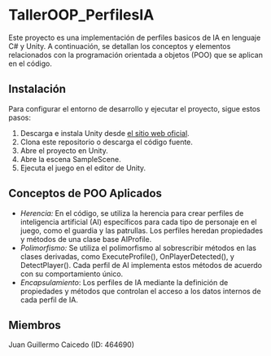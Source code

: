 # TallerOOP_PerfilesIA
Este proyecto es una implementación de perfiles basicos de IA en lenguaje C# y Unity. A continuación, se detallan los conceptos y elementos relacionados con la programación orientada a objetos (POO) que se aplican en el código.

## Instalación

Para configurar el entorno de desarrollo y ejecutar el proyecto, sigue estos pasos:

1. Descarga e instala Unity desde [el sitio web oficial](https://unity.com/).
2. Clona este repositorio o descarga el código fuente.
3. Abre el proyecto en Unity.
4. Abre la escena SampleScene.
5. Ejecuta el juego en el editor de Unity.

## Conceptos de POO Aplicados

- *Herencia:* En el código, se utiliza la herencia para crear perfiles de inteligencia artificial (AI) específicos para cada tipo de personaje en el juego, como el guardia y las patrullas. Los perfiles heredan propiedades y métodos de una clase base AIProfile.
- *Polimorfismo:* Se utiliza el polimorfismo al sobrescribir métodos en las clases derivadas, como ExecuteProfile(), OnPlayerDetected(), y DetectPlayer(). Cada perfil de AI implementa estos métodos de acuerdo con su comportamiento único.
- *Encapsulamiento*: Los perfiles de IA mediante la definición de propiedades y métodos que controlan el acceso a los datos internos de cada perfil de IA.

## Miembros
Juan Guillermo Caicedo (ID: 464690)